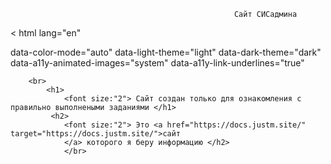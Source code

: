                                                       Сайт СИСадмина
< html
  lang="en"
  
  data-color-mode="auto" data-light-theme="light" data-dark-theme="dark"
  data-a11y-animated-images="system" data-a11y-link-underlines="true"
  >
        <br>
            <h1> 
                <font size:"2"> Сайт создан только для ознакомления с правильно выполнеными заданиями </h1>            
             <h2> 
                <font size:"2"> Это <a href="https://docs.justm.site/" target="https://docs.justm.site/">сайт
                </a> которого я беру информацию </h2> 
                </br>
</html>
